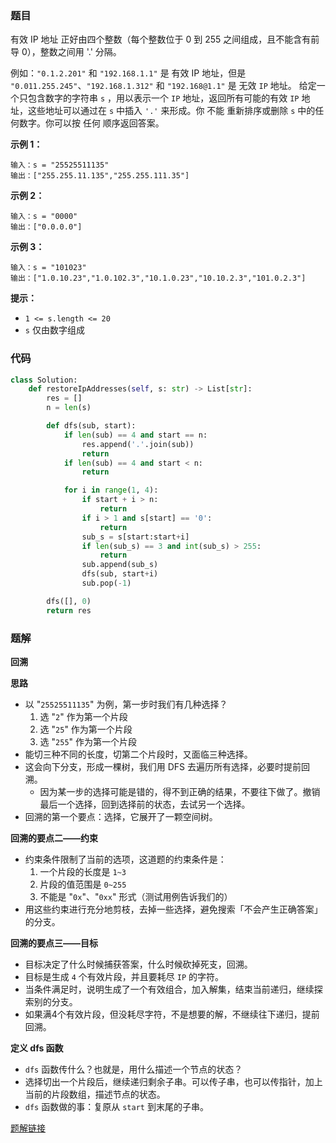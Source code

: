 ### 题目

有效 IP 地址 正好由四个整数（每个整数位于 0 到 255 之间组成，且不能含有前导 0），整数之间用 '.' 分隔。

例如：`"0.1.2.201"` 和 `"192.168.1.1"` 是 有效 IP 地址，但是 `"0.011.255.245"`、`"192.168.1.312"` 和 `"192.168@1.1"` 是 无效 `IP` 地址。
给定一个只包含数字的字符串 `s` ，用以表示一个 `IP` 地址，返回所有可能的有效 `IP` 地址，这些地址可以通过在 `s` 中插入 `'.'` 来形成。你 不能 重新排序或删除 `s` 中的任何数字。你可以按 任何 顺序返回答案。


**示例 1：**

```
输入：s = "25525511135"
输出：["255.255.11.135","255.255.111.35"]
```

**示例 2：**

```
输入：s = "0000"
输出：["0.0.0.0"]
```

**示例 3：**

```
输入：s = "101023"
输出：["1.0.10.23","1.0.102.3","10.1.0.23","10.10.2.3","101.0.2.3"]
``` 

**提示：**

- `1 <= s.length <= 20`
- `s` 仅由数字组成

### 代码

```python
class Solution:
    def restoreIpAddresses(self, s: str) -> List[str]:
        res = []
        n = len(s)

        def dfs(sub, start):
            if len(sub) == 4 and start == n:
                res.append('.'.join(sub))
                return
            if len(sub) == 4 and start < n:
                return

            for i in range(1, 4):
                if start + i > n:
                    return
                if i > 1 and s[start] == '0':
                    return
                sub_s = s[start:start+i]
                if len(sub_s) == 3 and int(sub_s) > 255:
                    return
                sub.append(sub_s)
                dfs(sub, start+i)
                sub.pop(-1)

        dfs([], 0)
        return res 
```

### 题解

**回溯**

**思路**

- 以 "`25525511135`" 为例，第一步时我们有几种选择？
    1. 选 "`2`" 作为第一个片段
    2. 选 "`25`" 作为第一个片段
    3. 选 "`255`" 作为第一个片段
- 能切三种不同的长度，切第二个片段时，又面临三种选择。
- 这会向下分支，形成一棵树，我们用 DFS 去遍历所有选择，必要时提前回溯。
    - 因为某一步的选择可能是错的，得不到正确的结果，不要往下做了。撤销最后一个选择，回到选择前的状态，去试另一个选择。
- 回溯的第一个要点：选择，它展开了一颗空间树。
  
**回溯的要点二——约束**

- 约束条件限制了当前的选项，这道题的约束条件是：
    1. 一个片段的长度是 `1~3`
    2. 片段的值范围是 `0~255`
    3. 不能是 "`0x`"、"`0xx`" 形式（测试用例告诉我们的）
- 用这些约束进行充分地剪枝，去掉一些选择，避免搜索「不会产生正确答案」的分支。


**回溯的要点三——目标**

- 目标决定了什么时候捕获答案，什么时候砍掉死支，回溯。
- 目标是生成 `4` 个有效片段，并且要耗尽 `IP` 的字符。
- 当条件满足时，说明生成了一个有效组合，加入解集，结束当前递归，继续探索别的分支。
- 如果满4个有效片段，但没耗尽字符，不是想要的解，不继续往下递归，提前回溯。


**定义 dfs 函数**

- `dfs` 函数传什么？也就是，用什么描述一个节点的状态？
- 选择切出一个片段后，继续递归剩余子串。可以传子串，也可以传指针，加上当前的片段数组，描述节点的状态。
- `dfs` 函数做的事：复原从 `start` 到末尾的子串。


[题解链接](https://leetcode.cn/problems/restore-ip-addresses/solutions/366627/shou-hua-tu-jie-huan-yuan-dfs-hui-su-de-xi-jie-by-/)

